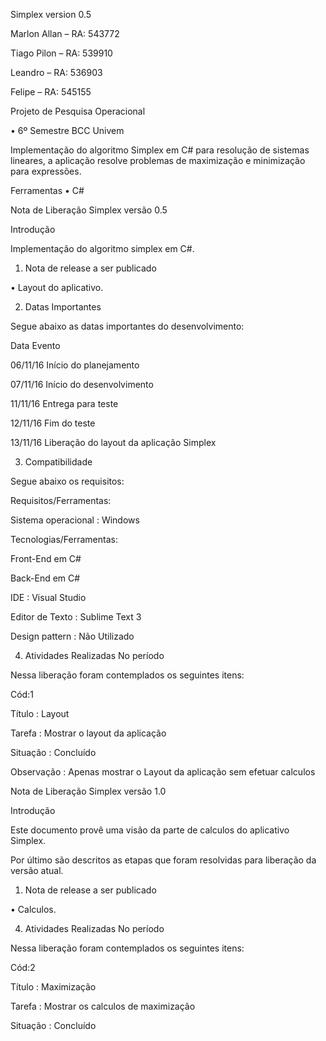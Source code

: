 Simplex
version 0.5

Marlon Allan – RA: 543772

Tiago Pilon – RA: 539910

Leandro – RA: 536903

Felipe – RA: 545155

Projeto de Pesquisa Operacional

•	6º Semestre BCC Univem

Implementação do algoritmo Simplex em C# para resolução de sistemas lineares, a aplicação resolve problemas de maximização 
e minimização para expressões.

Ferramentas
•	C#

Nota de Liberação Simplex versão 0.5

Introdução

Implementação do algoritmo simplex em C#.

1. Nota de release a ser publicado

•	Layout do aplicativo.

2. Datas Importantes

Segue abaixo as datas importantes do desenvolvimento:

Data	Evento

06/11/16	Início do planejamento


07/11/16	Início do desenvolvimento

11/11/16	Entrega para teste

12/11/16	Fim do teste

13/11/16	Liberação do layout da aplicação Simplex

3. Compatibilidade

Segue abaixo os requisitos:

Requisitos/Ferramentas:

Sistema operacional	: Windows

Tecnologias/Ferramentas:

Front-End	em C#

Back-End	em C#

IDE	: Visual Studio

Editor de Texto	: Sublime Text 3

Design pattern	: Não Utilizado

4. Atividades Realizadas No período

Nessa liberação foram contemplados os seguintes itens:

Cód:1 

Título	: Layout	

Tarefa	: Mostrar o layout da aplicação	 	    

Situação	: Concluído

Observação : Apenas mostrar o Layout da aplicação sem efetuar calculos

Nota de Liberação Simplex versão 1.0

Introdução

Este documento provê uma visão da parte de calculos do aplicativo Simplex.  

Por último são descritos as etapas que foram resolvidas para liberação da versão atual.

1. Nota de release a ser publicado

•	Calculos.

4. Atividades Realizadas No período

Nessa liberação foram contemplados os seguintes itens:

Cód:2

Título	: Maximização                               

Tarefa	: Mostrar os calculos de maximização 	    

Situação	: Concluído

